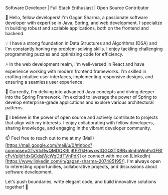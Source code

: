 

<!--
**Gagansharma27/gagansharma27** is a ✨ _special_ ✨ repository because its `README.md` (this file) appears on your GitHub profile.

Here are some ideas to get you started:

- 🔭 I’m currently working on ...
- 🌱 I’m currently learning ...
- 👯 I’m looking to collaborate on ...
- 🤔 I’m looking for help with ...
- 💬 Ask me about ...
- 📫 How to reach me: ...
- 😄 Pronouns: ...
- ⚡ Fun fact: ...
-->

Software Developer | Full Stack Enthusiast | Open Source Contributor

👋 Hello, fellow developers! I'm Gagan Sharma, a passionate software developer with expertise in Java, Spring, and web development. I specialize in building robust and scalable applications, both on the frontend and backend.

💡 I have a strong foundation in Data Structures and Algorithms (DSA) and I'm constantly honing my problem-solving skills. I enjoy tackling challenging programming puzzles and optimizing code for efficiency.

⚡ In the web development realm, I'm well-versed in React and have experience working with modern frontend frameworks. I'm skilled in crafting intuitive user interfaces, implementing responsive designs, and ensuring a seamless user experience.

🌱 Currently, I'm delving into advanced Java concepts and diving deeper into the Spring Framework. I'm excited to leverage the power of Spring to develop enterprise-grade applications and explore various architectural patterns.

🌟 I believe in the power of open source and actively contribute to projects that align with my interests. I enjoy collaborating with fellow developers, sharing knowledge, and engaging in the vibrant developer community.

📫 Feel free to reach out to me at my (Mail)[https://mail.google.com/mail/u/0/#inbox?compose=GTvVlcRwQMDQKBLjKFZfkHpwxwtQGQXTXBBxnlmhbWpPcGFBfcFvVplbHdxQCdsjWcWgDtfTVhPdK] or connect with me on (LinkedIn)[https://www.linkedin.com/in/gagan-sharma-207485195/]. I'm always open to interesting opportunities, collaborative projects, and discussions about software development.

Let's push boundaries, write elegant code, and build innovative solutions together! 🚀
